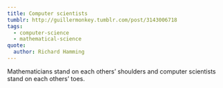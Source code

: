 ```yaml
---
title: Computer scientists
tumblr: http://guillermonkey.tumblr.com/post/3143006718
tags:
  - computer-science
  - mathematical-science
quote:
  author: Richard Hamming
---
```


Mathematicians stand on each others’ shoulders and computer scientists stand on each others’ toes.
